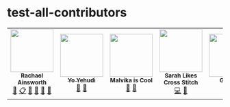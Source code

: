 # test-all-contributors

<!-- ALL-CONTRIBUTORS-LIST:START - Do not remove or modify this section -->
<!-- prettier-ignore-start -->
<!-- markdownlint-disable -->
<table>
  <tr>
    <td align="center"><a href="https://rainsworth.github.io"><img src="https://avatars3.githubusercontent.com/u/10600877?v=4" width="100px;" alt=""/><br /><sub><b>Rachael Ainsworth</b></sub></a><br /><a href="https://github.com/KirstieJane/test-all-contributors/commits?author=rainsworth" title="Documentation">📖</a> <a href="#eventOrganizing-rainsworth" title="Event Organizing">📋</a> <a href="#ideas-rainsworth" title="Ideas, Planning, & Feedback">🤔</a> <a href="#question-rainsworth" title="Answering Questions">💬</a> <a href="https://github.com/KirstieJane/test-all-contributors/pulls?q=is%3Apr+reviewed-by%3Arainsworth" title="Reviewed Pull Requests">👀</a> <a href="#talk-rainsworth" title="Talks">📢</a></td>
    <td align="center"><a href="http://yo-yehudi.com"><img src="https://avatars0.githubusercontent.com/u/9271438?v=4" width="100px;" alt=""/><br /><sub><b>Yo Yehudi</b></sub></a><br /><a href="https://github.com/KirstieJane/test-all-contributors/commits?author=yochannah" title="Documentation">📖</a> <a href="https://github.com/KirstieJane/test-all-contributors/pulls?q=is%3Apr+reviewed-by%3Ayochannah" title="Reviewed Pull Requests">👀</a></td>
    <td align="center"><img src="https://avatars2.githubusercontent.com/u/5370471?v=4" width="100px;" alt=""/><br /><sub><b>Malvika is Cool</b></sub><br /><a href="#question-malvikasharan" title="Answering Questions">💬</a> <a href="https://github.com/KirstieJane/test-all-contributors/pulls?q=is%3Apr+reviewed-by%3Amalvikasharan" title="Reviewed Pull Requests">👀</a></td>
    <td align="center"><img src="https://avatars0.githubusercontent.com/u/44771837?v=4" width="100px;" alt=""/><br /><sub><b>Sarah Likes Cross Stitch</b></sub><br /><a href="https://github.com/KirstieJane/test-all-contributors/commits?author=sgibson91" title="Code">💻</a> <a href="#talk-sgibson91" title="Talks">📢</a></td>
    <td align="center"><a href="https://github.com/GeorgiaHCA"><img src="https://avatars1.githubusercontent.com/u/46889966?v=4" width="100px;" alt=""/><br /><sub><b>Georgia</b></sub></a><br /><a href="https://github.com/KirstieJane/test-all-contributors/commits?author=georgiahca" title="Tests">⚠️</a> <a href="https://github.com/KirstieJane/test-all-contributors/pulls?q=is%3Apr+reviewed-by%3Ageorgiahca" title="Reviewed Pull Requests">👀</a></td>
    <td align="center"><a href="https://whitakerlab.github.io"><img src="https://avatars1.githubusercontent.com/u/3626306?v=4" width="100px;" alt=""/><br /><sub><b>Kirstie Whitaker</b></sub></a><br /><a href="#ideas-KirstieJane" title="Ideas, Planning, & Feedback">🤔</a></td>
  </tr>
</table>

<!-- markdownlint-enable -->
<!-- prettier-ignore-end -->
<!-- ALL-CONTRIBUTORS-LIST:END -->
